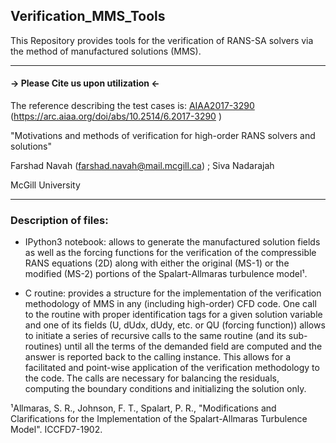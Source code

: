 ## Verification_MMS_Tools
This Repository provides tools for the verification of RANS-SA solvers via the method of manufactured solutions (MMS).

---------------------------------------------
#### -> Please Cite us upon utilization <-
The reference describing the test cases is: [AIAA2017-3290](AIAA2017-3290.pdf) (https://arc.aiaa.org/doi/abs/10.2514/6.2017-3290 )     

"Motivations and methods of verification for high-order RANS solvers and solutions"

Farshad Navah (farshad.navah@mail.mcgill.ca) ; Siva Nadarajah 

McGill University

---------------------------------------------

### Description of files:

- IPython3 notebook: allows to generate the manufactured solution fields as well as the forcing functions for the verification of the compressible RANS equations (2D) along with either the original (MS-1) or the modified (MS-2) portions of the Spalart-Allmaras turbulence model¹.

- C routine: provides a structure for the implementation of the verification methodology of MMS in any (including high-order) CFD code. One call to the routine with proper identification tags for a given solution variable and one of its fields (U, dUdx, dUdy, etc. or QU (forcing function)) allows to initiate a series of recursive calls to the same routine (and its sub-routines) until all the terms of the demanded field are computed and the answer is reported back to the calling instance. This allows for a facilitated and point-wise application of the verification methodology to the code. The calls are necessary for balancing the residuals, computing the boundary conditions and initializing the solution only.

¹Allmaras, S. R., Johnson, F. T., Spalart, P. R., "Modifications and Clarifications for the Implementation of the Spalart-Allmaras Turbulence Model". ICCFD7-1902.
